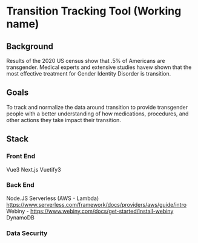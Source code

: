 # Transition Tracking Tool (Working name)
## Background
Results of the 2020 US census show that .5% of Americans are transgender.  Medical experts and extensive studies havew shown that the most effective treatment for Gender Identity Disorder is transition.  
## Goals
To track and normalize the data around transition to provide transgender people with a better understanding of how medications, procedures, and other actions they take impact their transition.
## Stack
### Front End
Vue3
Next.js
Vuetify3 
### Back End
Node.JS
Serverless (AWS - Lambda) https://www.serverless.com/framework/docs/providers/aws/guide/intro
Webiny - https://www.webiny.com/docs/get-started/install-webiny
DynamoDB
### Data Security

